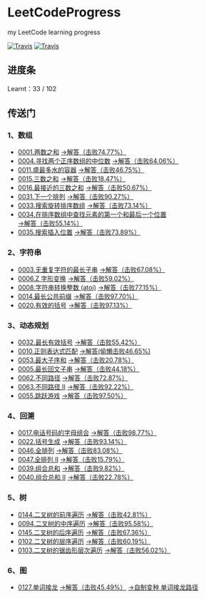 # LeetCodeProgress
my LeetCode learning progress  

[![Travis](https://img.shields.io/badge/language-Python-blue.svg)](https://www.python.org/)
[![Travis](https://img.shields.io/badge/website-LeetCode-orange.svg)](https://leetcode-cn.com/problemset/all/)

## 进度条
Learnt：33 / 102

## 传送门
### 1、数组
- [0001.两数之和](https://leetcode-cn.com/problems/two-sum/)  [->解答（击败74.77%）](./array/1_two_sum.py)
- [0004.寻找两个正序数组的中位数](https://leetcode-cn.com/problems/median-of-two-sorted-arrays/)  [->解答（击败64.06%）](./array/4_findMedianSortedArrays.py)
- [0011.盛最多水的容器](https://leetcode-cn.com/problems/container-with-most-water/)  [->解答（击败46.75%）](./array/11_maxArea.py)
- [0015.三数之和](https://leetcode-cn.com/problems/3sum/)  [->解答（击败18.47%）](./array/15_threeSum.py)
- [0016.最接近的三数之和](https://leetcode-cn.com/problems/3sum-closest/)  [->解答（击败50.67%）](./array/16_threeSumClosest.py)
- [0031.下一个排列](https://leetcode-cn.com/problems/next-permutation/)  [->解答（击败90.27%）](./array/31_nextPermutation.py)
- [0033.搜索旋转排序数组](https://leetcode-cn.com/problems/search-in-rotated-sorted-array/)  [->解答（击败73.14%）](./array/33_search.py)
- [0034.在排序数组中查找元素的第一个和最后一个位置](https://leetcode-cn.com/problems/find-first-and-last-position-of-element-in-sorted-array/)  [->解答（击败55.14%）](./array/34_searchRange.py)
- [0035.搜索插入位置](https://leetcode-cn.com/problems/search-insert-position/)  [->解答（击败73.89%）](./array/35_searchInsert.py)

### 2、字符串
- [0003.无重复字符的最长子串](https://leetcode-cn.com/problems/longest-substring-without-repeating-characters/)  [->解答（击败67.08%）](./string/3_length_of_longest_substring.py)
- [0006.Z 字形变换](https://leetcode-cn.com/problems/zigzag-conversion/)  [->解答（击败59.02%）](./string/6_convert.py)
- [0008.字符串转换整数 (atoi)](https://leetcode-cn.com/problems/string-to-integer-atoi/)  [->解答（击败77.15%）](./string/8_myAtoi.py)
- [0014.最长公共前缀](https://leetcode-cn.com/problems/longest-common-prefix/)  [->解答（击败97.70%）](./string/14_longestCommonPrefix.py)
- [0020.有效的括号](https://leetcode-cn.com/problems/valid-parentheses/)  [->解答（击败97.13%）](./string/20_isValid.py)

### 3、动态规划
- [0032.最长有效括号](https://leetcode-cn.com/problems/longest-valid-parentheses/)  [->解答（击败55.42%）](./dp/32_longest_valid_parentheses.py)
- [0010.正则表达式匹配](https://leetcode-cn.com/problems/regular-expression-matching/)  [->解答(偷懒击败46.65%)](./dp/10_isMatch.py)
- [0053.最大子序和](https://leetcode-cn.com/problems/maximum-subarray/)  [->解答（击败20.78%）](./dp/53_maxSubArray.py)
- [0005.最长回文子串](https://leetcode-cn.com/problems/longest-palindromic-substring/)  [->解答（击败44.18%）](./dp/5_longestPalindrome.py)
- [0062.不同路径](https://leetcode-cn.com/problems/unique-paths/)  [->解答（击败72.87%）](./dp/62_uniquePaths.py)
- [0063.不同路径 II](https://leetcode-cn.com/problems/unique-paths-ii/)  [->解答（击败92.22%）](./dp/63_uniquePathsWithObstacles.py)
- [0055.跳跃游戏](https://leetcode-cn.com/problems/jump-game/)  [->解答（击败97.50%）](./dp/55_canJump.py)

### 4、回溯
- [0017.电话号码的字母组合](https://leetcode-cn.com/problems/letter-combinations-of-a-phone-number/)  [->解答（击败98.77%）](./track_back/17_letter_combinations.py)
- [0022.括号生成](https://leetcode-cn.com/problems/generate-parentheses/)  [->解答（击败93.14%）](./track_back/22_generateParenthesis.py)
- [0046.全排列](https://leetcode-cn.com/problems/permutations/)  [->解答（击败83.08%）](./track_back/46_permute.py)
- [0047.全排列 II](https://leetcode-cn.com/problems/permutations-ii/)  [->解答（击败15.79%）](./track_back/47_permuteUnique.py)
- [0039.组合总和](https://leetcode-cn.com/problems/combination-sum/)  [->解答（击败9.82%）](./track_back/39_combinationSum.py)
- [0040.组合总和 II](https://leetcode-cn.com/problems/combination-sum-ii/)  [->解答（击败22.78%）](./track_back/40_combinationSum2.py)

### 5、树
- [0144.二叉树的前序遍历](https://leetcode-cn.com/problems/binary-tree-preorder-traversal/)   [->解答（击败42.81%）](./tree/144_preorderTraversal.py)
- [0094.二叉树的中序遍历](https://leetcode-cn.com/problems/binary-tree-inorder-traversal/)  [->解答（击败95.58%）](./tree/94_inorderTraversal.py)
- [0145.二叉树的后序遍历](https://leetcode-cn.com/problems/binary-tree-postorder-traversal/)  [->解答（击败67.36%）](./tree/145_postorderTraversal.py)
- [0102.二叉树的层序遍历](https://leetcode-cn.com/problems/binary-tree-level-order-traversal/)  [->解答（击败60.19%）](./tree/102_levelOrder.py)
- [0103.二叉树的锯齿形层次遍历](https://leetcode-cn.com/problems/binary-tree-zigzag-level-order-traversal/)  [->解答（击败56.02%）](./tree/103_zigzagLevelOrder.py)

### 6、图
- [0127.单词接龙](https://leetcode-cn.com/problems/word-ladder/)  [->解答（击败45.49%）](./graph/127_ladder_length.py)  [->自制变种 单词接龙路径](./graph/ladder_path.py)
